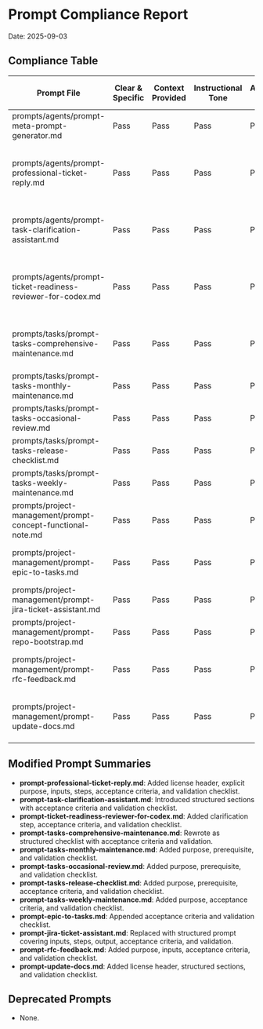 # Prompt Compliance Report

Date: 2025-09-03

## Compliance Table
| Prompt File | Clear & Specific | Context Provided | Instructional Tone | Acceptance Criteria | Focused Scope | Verification Guidance | Iteration Guidance | Repo Standards Awareness | Notes |
| --- | --- | --- | --- | --- | --- | --- | --- | --- | --- |
| prompts/agents/prompt-meta-prompt-generator.md | Pass | Pass | Pass | Pass | Pass | Pass | Pass | Pass | Already compliant |
| prompts/agents/prompt-professional-ticket-reply.md | Pass | Pass | Pass | Pass | Pass | Pass | Pass | Pass | Added purpose, acceptance criteria, validation checklist |
| prompts/agents/prompt-task-clarification-assistant.md | Pass | Pass | Pass | Pass | Pass | Pass | Pass | Pass | Added structure, acceptance criteria, validation |
| prompts/agents/prompt-ticket-readiness-reviewer-for-codex.md | Pass | Pass | Pass | Pass | Pass | Pass | Pass | Pass | Added clarification step, acceptance criteria, validation |
| prompts/tasks/prompt-tasks-comprehensive-maintenance.md | Pass | Pass | Pass | Pass | Pass | Pass | Pass | Pass | Added purpose, acceptance criteria, validation |
| prompts/tasks/prompt-tasks-monthly-maintenance.md | Pass | Pass | Pass | Pass | Pass | Pass | Pass | Pass | Added structure and validation |
| prompts/tasks/prompt-tasks-occasional-review.md | Pass | Pass | Pass | Pass | Pass | Pass | Pass | Pass | Added structure and validation |
| prompts/tasks/prompt-tasks-release-checklist.md | Pass | Pass | Pass | Pass | Pass | Pass | Pass | Pass | Added structure and validation |
| prompts/tasks/prompt-tasks-weekly-maintenance.md | Pass | Pass | Pass | Pass | Pass | Pass | Pass | Pass | Added structure and validation |
| prompts/project-management/prompt-concept-functional-note.md | Pass | Pass | Pass | Pass | Pass | Pass | Pass | Pass | Already compliant |
| prompts/project-management/prompt-epic-to-tasks.md | Pass | Pass | Pass | Pass | Pass | Pass | Pass | Pass | Added acceptance criteria and validation |
| prompts/project-management/prompt-jira-ticket-assistant.md | Pass | Pass | Pass | Pass | Pass | Pass | Pass | Pass | Restructured for clarity and completeness |
| prompts/project-management/prompt-repo-bootstrap.md | Pass | Pass | Pass | Pass | Pass | Pass | Pass | Pass | Already compliant |
| prompts/project-management/prompt-rfc-feedback.md | Pass | Pass | Pass | Pass | Pass | Pass | Pass | Pass | Added acceptance criteria and validation |
| prompts/project-management/prompt-update-docs.md | Pass | Pass | Pass | Pass | Pass | Pass | Pass | Pass | Added purpose, inputs, acceptance criteria |

## Modified Prompt Summaries
- **prompt-professional-ticket-reply.md**: Added license header, explicit purpose, inputs, steps, acceptance criteria, and validation checklist.
- **prompt-task-clarification-assistant.md**: Introduced structured sections with acceptance criteria and validation checklist.
- **prompt-ticket-readiness-reviewer-for-codex.md**: Added clarification step, acceptance criteria, and validation checklist.
- **prompt-tasks-comprehensive-maintenance.md**: Rewrote as structured checklist with acceptance criteria and validation.
- **prompt-tasks-monthly-maintenance.md**: Added purpose, prerequisite, and validation checklist.
- **prompt-tasks-occasional-review.md**: Added purpose, prerequisite, and validation checklist.
- **prompt-tasks-release-checklist.md**: Added purpose, prerequisite, acceptance criteria, and validation checklist.
- **prompt-tasks-weekly-maintenance.md**: Added purpose, acceptance criteria, and validation checklist.
- **prompt-epic-to-tasks.md**: Appended acceptance criteria and validation checklist.
- **prompt-jira-ticket-assistant.md**: Replaced with structured prompt covering inputs, steps, output, acceptance criteria, and validation.
- **prompt-rfc-feedback.md**: Added purpose, inputs, acceptance criteria, and validation checklist.
- **prompt-update-docs.md**: Added license header, structured sections, and validation checklist.

## Deprecated Prompts
- None.
